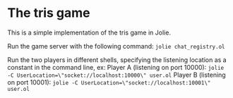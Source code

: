 # The tris game
This is a simple implementation of the tris game in Jolie.

Run the game server with the following command:
`jolie chat_registry.ol`

Run the two players in different shells, specifying the listening location as a constant in the command line, ex:
Player A (listening on port 10000): `jolie -C UserLocation=\"socket://localhost:10000\" user.ol`
Player B (listening on port 10001): `jolie -C UserLocation=\"socket://localhost:10001\" user.ol`
